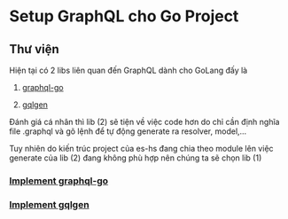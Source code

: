 # Setup GraphQL cho Go Project

## Thư viện

Hiện tại có 2 libs liên quan đến GraphQL dành cho GoLang đấy là

1. [graphql-go](https://github.com/graphql-go/graphql)

2. [gqlgen](https://github.com/99designs/gqlgen)

Đánh giá cá nhân thì lib (2) sẽ tiện về việc code hơn do chỉ cần định nghĩa file .graphql và gõ lệnh để tự động generate ra resolver, model,...

Tuy nhiên do kiến trúc project của es-hs đang chia theo module lên việc generate của lib (2) đang không phù hợp nên chúng ta sẽ chọn lib (1)

### [Implement graphql-go](./graphql-go.md)

### [Implement gqlgen](./gqlgen.md)
